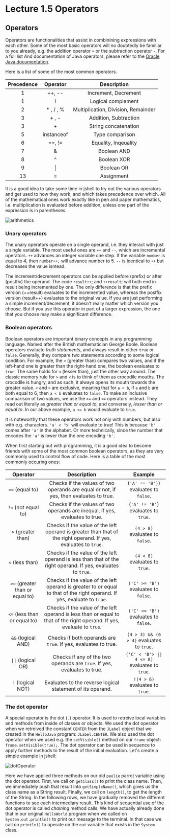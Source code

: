 # Lecture 1.5 Operators
## Operators
Operators are functionalities that assist in combinining expressions with each other. Some of the most basic operators will no doubtedly be familiar to you already, e.g. the addition operator `+` or the subtraction operator `-`. For a full list And documentation of Java operators, please refer to the <a href=https://docs.oracle.com/javase/tutorial/java/nutsandbolts/operators.html>Oracle Java documentation</a>.

Here is a list of some of the most common operators. 

| Precedence | Operator | Description |
| :---: | :----------------------: | :----------------------: | 
| 1 | ++, -- | Increment, Decrement |
| 1 | ! | Logical complement |
| 2 | * , / , %| Multiplication, Division, Remainder |
| 3 | + , - | Addition, Subtraction |
| 3 | + | String concatenation |
| 5 | instanceof | Type comparison |
| 6 | ==, != | Equality, Inqeuality |
| 7 | & | Boolean AND |
| 8 | ^ | Boolean XOR |
| 9 | \| | Boolean OR |
| 13 | = | Assignment |

It is a good idea to take some time in jshell to try out the various operators and get used to how they work, and which takes precedence over which. All of the mathematical ones work exactly like in pen and paper mathematics, i.e. multiplication is evaluated before addition, unless one part of the expression is in parentheses.

![arithmetics](/assets/lecture_1/simpleArithmeics.png)

### Unary operators
The unary operators operate on a single operand, i.e. they interact with just a single variable. The most useful ones are `++` and `--`, which are incremental operators. `++` advances an integer variable one step. If the variable `number` is equal to 4, then `number++;` will advance number to 5. `--` is identical to `++` but decreases the value isntead.

The increment/decrement operators can be applied before (prefix) or after (postfix) the operand. The code `result++`; and `++result`; will both end in result being incremented by one. The only difference is that the prefix version (++result) evaluates to the incremented value, whereas the postfix version (result++) evaluates to the original value. If you are just performing a simple increment/decrement, it doesn't really matter which version you choose. But if you use this operator in part of a larger expression, the one that you choose may make a significant difference.

### Boolean operators
Boolean operators are important binary concepts in any programming language. Named after the British mathematician George Boole. Boolean operators evaluate <i>truth statements</i>, and always result in either `true` or `false`. Generally, they compare two statements according to some logical condition. For example, the `>` (greater than) compares two values, and if the left-hand one is greater than the right-hand one, the boolean evaluates to `true`. The same holds for `<` (lesser than), just the other way around. The classic memory rule for `>` and `<` is to think of them as crocodile mouths. The crocodile is hungry, and as such, it always opens its mouth towards the greater value. `<` and `>` are exclusive, meaning that for `a < b`, if `a` and `b` are both equal to 6, then `a < b` evaluates to `false`. To make an inclusive comparison of two values, we use the `>=` and `<=` operators instead. They read out literally as <i>greater than or equal to</i>, and conversely, <i>lesser than or equal to</i>. In our above example, `a <= b` would evaluate to `true`.

It is noteworthy that these operators work not only with numbers, but also with e.g. characters. `'a' < 'b'` will evaluate to true! This is because `'b'` comes after `'a'` in the alphabet. Or more technically, since the number that encodes the `'a'` is lower than the one encoding `'b'`.

When first starting out with programming, it is a good idea to become friends with some of the most common boolean operators, as they are very commonly used to control flow of code. Here is a table of the most commonly occuring ones:

| Operator | Description | Example |
| :---: | :-----------------------: | :---------: |
| `==` (equal to) | Checks if the values of two operands are equal or not, if yes, then evaluates to true. | (`'A' == 'B')`) evaluates to `false`. |
| `!=` (not equal to) | Checks if the values of two operands are inequal, if yes, evaluates to true. | (`'A' != 'B'`) evaluates to `true`. |
| `>` (greater than) | Checks if the value of the left operand is greater than that of the right operand. If yes, evaluates to `true`. | `(4 > 8)` evaluates to `false`. |
| `<` (less than) | Checks if the value of the left operand is less than that of the right operand. If yes, evaluates to `true`. | `(4 < 8)` evaluates to `true`. |
| `>=` (greater than or equal to) | Checks if the value of the left operand is greater to or equal to that of the right operand. If yes, evaluate to `true`. | `('C' >= 'B')` evaluates to `false`. | 
| `<=` (less than or equal to) | Checks if the value of the left operand is less than or equal to that of the right operand. If yes, evaluate to `true`. | `('C' <= 'B')` evaluates to `false`. |
| `&&` (logical AND) | Checks if both operands are `true`. If yes, evaluates to true. | `(4 > 3) && (6 > 4)` evaluates to `true`. |
| `\|\|` (logical OR) | Checks if any of the two operands are `true`. If yes, evaluates to true. | `('C' < 'B'> \|\| 4 <= 8)` evaluates to `true`. |
| `!` (logical NOT) | Evaluates to the reverse logical statement of its operand. | `!(4 > 6)` evaluates to `true`. |

### The dot operator
A special operator is the dot (`.`) operator. It is used to retreive local variables and methods from inside of classes or objects. We used the dot operator when we retreived the constant `CENTER` from the `JLabel` object that we created in the `HelloJava` program: `JLabel.CENTER`. We also used the dot operator when we used e.g. the `setVisible()` method on our `frame` object: `frame.setVisible(true);`. The dot operator can be used in sequence to apply further methods to the result of the initial evaluation. Let's create a simple example in jshell:

![dotOperator](/assets/lecture_1/dotOperator.png)

Here we have applied three methods on our old `paulie` parrot variable using the dot operator. First, we call on `getClass()` to print the class name. Then, we immediately push that result into `getSimpleName()`, which gives us the class name as a String result. Finally, we call on `length()`, to get the length of the String. In the following rows, we have gradually removed the different functions to see each intermediary result. This kind of sequential use of the dot operator is called <i>chaining</i> method calls. We have actually already done that in our original `HelloWorld` program when we called on `System.out.println()` to print our message to the terminal. In that case we call on `println()` to operate on the `out` variable that exists in the `System` class.
